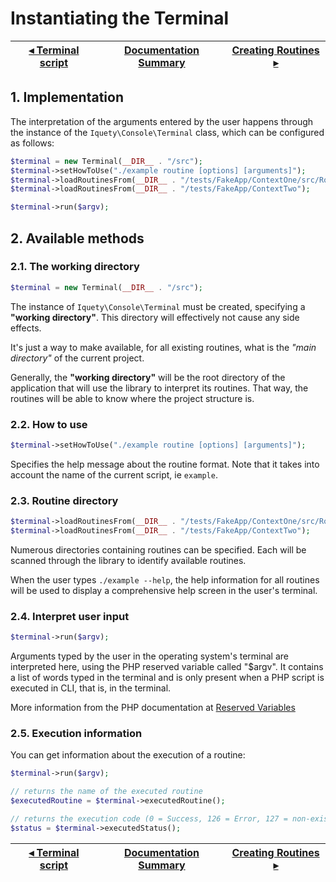 # Instantiating the Terminal

[◂ Terminal script](02-terminal-script.md) | [Documentation Summary](index.md) | [Creating Routines ▸](04-creating-routines.md)
-- | -- | --

## 1. Implementation

The interpretation of the arguments entered by the user happens through the
instance of the `Iquety\Console\Terminal` class, which can be configured as follows:

```php
$terminal = new Terminal(__DIR__ . "/src");
$terminal->setHowToUse("./example routine [options] [arguments]");
$terminal->loadRoutinesFrom(__DIR__ . "/tests/FakeApp/ContextOne/src/Routines");
$terminal->loadRoutinesFrom(__DIR__ . "/tests/FakeApp/ContextTwo");

$terminal->run($argv);
```

## 2. Available methods

### 2.1. The working directory

```php
$terminal = new Terminal(__DIR__ . "/src");
```

The instance of `Iquety\Console\Terminal` must be created, specifying a **"working directory"**.
This directory will effectively not cause any side effects.

It's just a way to make available, for all existing routines, what is the *"main
directory"* of the current project.

Generally, the **"working directory"** will be the root directory of the application
that will use the library to interpret its routines. That way, the routines will
be able to know where the project structure is.

### 2.2. How to use

```php
$terminal->setHowToUse("./example routine [options] [arguments]");
```

Specifies the help message about the routine format. Note that it takes into
account the name of the current script, ie `example`.

### 2.3. Routine directory

```php
$terminal->loadRoutinesFrom(__DIR__ . "/tests/FakeApp/ContextOne/src/Routines");
$terminal->loadRoutinesFrom(__DIR__ . "/tests/FakeApp/ContextTwo");
```

Numerous directories containing routines can be specified. Each will be scanned
through the library to identify available routines.

When the user types `./example --help`, the help information for all routines
will be used to display a comprehensive help screen in the user's terminal.

### 2.4. Interpret user input

```php
$terminal->run($argv);
```

Arguments typed by the user in the operating system's terminal are interpreted
here, using the PHP reserved variable called "$argv". It contains a list of words
typed in the terminal and is only present when a PHP script is executed in CLI,
that is, in the terminal.

More information from the PHP documentation at [Reserved Variables](https://www.php.net/manual/pt_BR/reserved.variables.argv.php)

### 2.5. Execution information

You can get information about the execution of a routine:

```php
$terminal->run($argv);

// returns the name of the executed routine
$executedRoutine = $terminal->executedRoutine();

// returns the execution code (0 = Success, 126 = Error, 127 = non-existent script)
$status = $terminal->executedStatus();
```

[◂ Terminal script](02-terminal-script.md) | [Documentation Summary](index.md) | [Creating Routines ▸](04-creating-routines.md)
-- | -- | --
